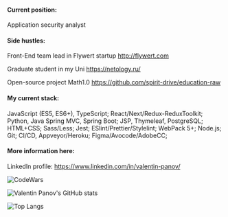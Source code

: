 #### Current position:
Application security analyst

#### Side hustles:

Front-End team lead in Flywert startup http://flywert.com

Graduate student in my Uni https://netology.ru/ 

Open-source project Math1.0 https://github.com/spirit-drive/education-raw

#### My current stack:
 JavaScript (ES5, ES6+), TypeScript;
 React/Next/Redux-ReduxToolkit;
 Python,
 Java Spring MVC, Spring Boot;
 JSP, Thymeleaf, PostgreSQL;
 HTML+CSS;
 Sass/Less;
 Jest;
 ESlint/Prettier/Stylelint;
 WebPack 5+;
 Node.js;
 Git;
 CI/CD, Appveyor/Heroku;
 Figma/Avocode/AdobeCC;

#### More information here:
LinkedIn profile: https://www.linkedin.com/in/valentin-panov/


![CodeWars](https://www.codewars.com/users/vPanov/badges/small)

![Valentin Panov's GitHub stats](https://github-readme-stats.vercel.app/api?username=valentin-panov)

![Top Langs](https://github-readme-stats.vercel.app/api/top-langs/?username=valentin-panov&layout=compact)
